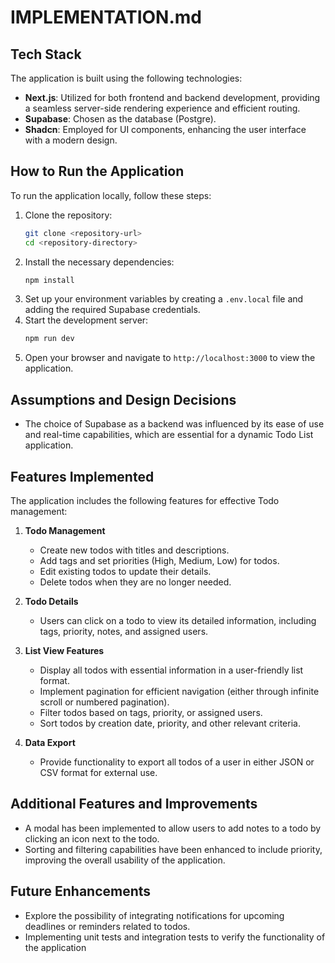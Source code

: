 # IMPLEMENTATION.md

## Tech Stack
The application is built using the following technologies:
- **Next.js**: Utilized for both frontend and backend development, providing a seamless server-side rendering experience and efficient routing.
- **Supabase**: Chosen as the database (Postgre).
- **Shadcn**: Employed for UI components, enhancing the user interface with a modern design.

## How to Run the Application
To run the application locally, follow these steps:
1. Clone the repository:
   ```bash
   git clone <repository-url>
   cd <repository-directory>
   ```
2. Install the necessary dependencies:
   ```bash
   npm install
   ```
3. Set up your environment variables by creating a `.env.local` file and adding the required Supabase credentials.
4. Start the development server:
   ```bash
   npm run dev
   ```
5. Open your browser and navigate to `http://localhost:3000` to view the application.

## Assumptions and Design Decisions
- The choice of Supabase as a backend was influenced by its ease of use and real-time capabilities, which are essential for a dynamic Todo List application.

## Features Implemented
The application includes the following features for effective Todo management:
1. **Todo Management**
   - Create new todos with titles and descriptions.
   - Add tags and set priorities (High, Medium, Low) for todos.
   - Edit existing todos to update their details.
   - Delete todos when they are no longer needed.

2. **Todo Details**
   - Users can click on a todo to view its detailed information, including tags, priority, notes, and assigned users.

3. **List View Features**
   - Display all todos with essential information in a user-friendly list format.
   - Implement pagination for efficient navigation (either through infinite scroll or numbered pagination).
   - Filter todos based on tags, priority, or assigned users.
   - Sort todos by creation date, priority, and other relevant criteria.

4. **Data Export**
   - Provide functionality to export all todos of a user in either JSON or CSV format for external use.

## Additional Features and Improvements
- A modal has been implemented to allow users to add notes to a todo by clicking an icon next to the todo.
- Sorting and filtering capabilities have been enhanced to include priority, improving the overall usability of the application.

## Future Enhancements
- Explore the possibility of integrating notifications for upcoming deadlines or reminders related to todos.
- Implementing unit tests and integration tests to verify the functionality of the application
